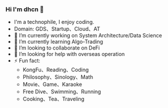 ### Hi I'm dhcn 👋

- I'm a technophile, I enjoy coding.
- Domain: GDS、Startup、Cloud、AT
- 🔭 I’m currently working on System Architecture/Data Science
- 🌱 I’m currently learning Algo-Trading
- 👯 I’m looking to collaborate on DeFi
- 🤔 I’m looking for help with overseas operation
- ⚡ Fun fact:
  - KongFu、Reading、Coding
  - Philosophy、Sinology、Math
  - Movie、Game、Karaoke
  - Free Dive、Swimming、Running
  - Cooking、Tea、Traveling
<!--
**dhcn/dhcn** is a ✨ _special_ ✨ repository because its `README.md` (this file) appears on your GitHub profile.

Here are some ideas to get you started:
- Education:Bachelor of CS, BUAA
 ...
 ...
 ...
 ...
- 💬 Ask me about ...
- 📫 How to reach me: ...
- 😄 Pronouns: ...
 ...
-->
